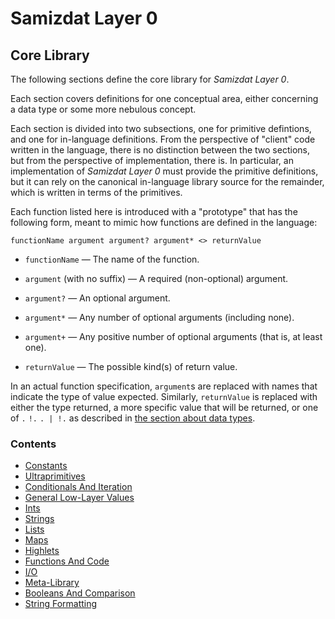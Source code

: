 Samizdat Layer 0
================

Core Library
------------

The following sections define the core library for *Samizdat Layer 0*.

Each section covers definitions for one conceptual area, either
concerning a data type or some more nebulous concept.

Each section is divided into two subsections, one for primitive
defintions, and one for in-language definitions. From the perspective of
"client" code written in the language, there is no distinction between the
two sections, but from the perspective of implementation, there is.
In particular, an implementation of *Samizdat Layer 0* must provide the
primitive definitions, but it can rely on the canonical in-language library
source for the remainder, which is written in terms of the primitives.

Each function listed here is introduced with a "prototype" that has
the following form, meant to mimic how functions are defined in the
language:

```
functionName argument argument? argument* <> returnValue
```

* `functionName` &mdash; The name of the function.

* `argument` (with no suffix) &mdash; A required (non-optional) argument.

* `argument?` &mdash; An optional argument.

* `argument*` &mdash; Any number of optional arguments (including none).

* `argument+` &mdash; Any positive number of optional arguments (that is,
  at least one).

* `returnValue` &mdash; The possible kind(s) of return value.

In an actual function specification, `argument`s are replaced with names
that indicate the type of value expected. Similarly, `returnValue`
is replaced with either the type returned, a more specific value that
will be returned, or one of `.` `!.` `. | !.` as described in
[the section about data types](data-syntax-semantics.md).

### Contents

* [Constants](library-constants.md)
* [Ultraprimitives](library-ultra.md)
* [Conditionals And Iteration](library-conditional.md)
* [General Low-Layer Values](library-low.md)
* [Ints](library-int.md)
* [Strings](library-string.md)
* [Lists](library-list.md)
* [Maps](library-map.md)
* [Highlets](library-highlet.md)
* [Functions And Code](library-code.md)
* [I/O](library-io.md)
* [Meta-Library](library-meta.md)
* [Booleans And Comparison](library-boolean.md)
* [String Formatting](library-format.md)
